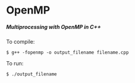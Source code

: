 # OpenMP
##### Multiprocessing with OpenMP in C++

To compile:

```$ g++ -fopenmp -o output_filename filename.cpp```

To run:

```$ ./output_filename```
